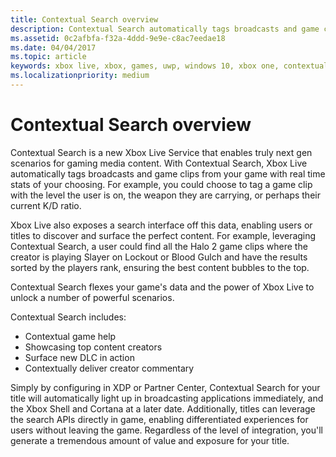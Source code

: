 ```yaml
---
title: Contextual Search overview
description: Contextual Search automatically tags broadcasts and game clips with real-time stats such as ranking, current level, weapons, and K/D ratio.
ms.assetid: 0c2afbfa-f32a-4ddd-9e9e-c8ac7eedae18
ms.date: 04/04/2017
ms.topic: article
keywords: xbox live, xbox, games, uwp, windows 10, xbox one, contextual search, broadcast, game clip
ms.localizationpriority: medium
---
```


# Contextual Search overview

Contextual Search is a new Xbox Live Service that enables truly next gen scenarios for gaming media content.
With Contextual Search, Xbox Live automatically tags broadcasts and game clips from your game with real time stats of your choosing.
For example, you could choose to tag a game clip with the level the user is on, the weapon they are carrying, or perhaps their current K/D ratio.

Xbox Live also exposes a search interface off this data, enabling users or titles to discover and surface the perfect content.
For example, leveraging Contextual Search, a user could find all the Halo 2 game clips where the creator is playing Slayer on Lockout or Blood Gulch and have the results sorted by the players rank, ensuring the best content bubbles to the top.

Contextual Search flexes your game's data and the power of Xbox Live to unlock a number of powerful scenarios.

Contextual Search includes:
* Contextual game help
* Showcasing top content creators
* Surface new DLC in action
* Contextually deliver creator commentary

Simply by configuring in XDP or Partner Center, Contextual Search for your title will automatically light up in broadcasting applications immediately, and the Xbox Shell and Cortana at a later date.
Additionally, titles can leverage the search APIs directly in game, enabling differentiated experiences for users without leaving the game.
Regardless of the level of integration, you'll generate a tremendous amount of value and exposure for your title.

